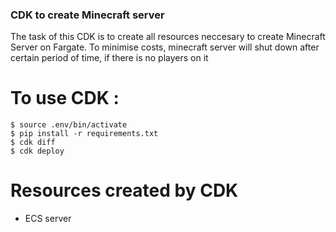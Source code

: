 ### CDK to create Minecraft server
The task of this CDK is to create all resources neccesary to create Minecraft Server on Fargate.
To minimise costs, minecraft server will shut down after certain period of time, if there is no players on it


# To use CDK : 
```
$ source .env/bin/activate
$ pip install -r requirements.txt
$ cdk diff
$ cdk deploy
```

# Resources created by CDK
- ECS server
